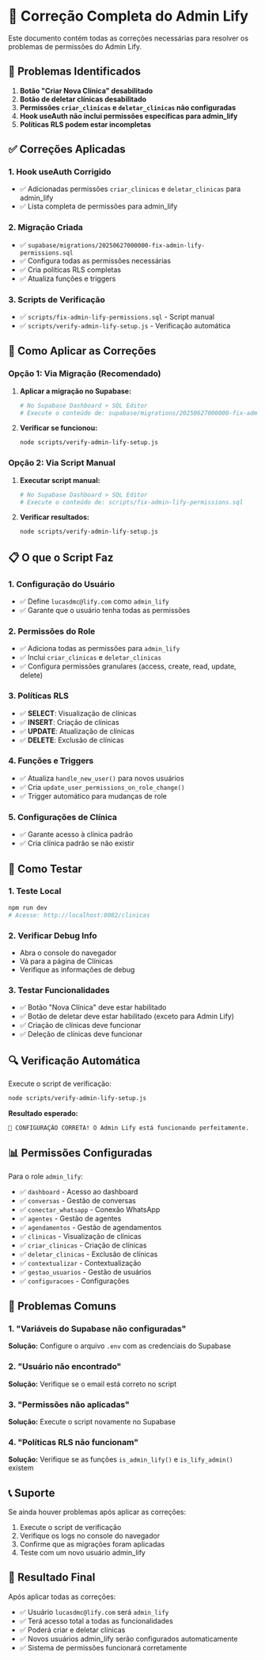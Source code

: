 # 🔧 Correção Completa do Admin Lify

Este documento contém todas as correções necessárias para resolver os problemas de permissões do Admin Lify.

## 🎯 Problemas Identificados

1. **Botão "Criar Nova Clínica" desabilitado**
2. **Botão de deletar clínicas desabilitado**
3. **Permissões `criar_clinicas` e `deletar_clinicas` não configuradas**
4. **Hook useAuth não inclui permissões específicas para admin_lify**
5. **Políticas RLS podem estar incompletas**

## ✅ Correções Aplicadas

### 1. Hook useAuth Corrigido
- ✅ Adicionadas permissões `criar_clinicas` e `deletar_clinicas` para admin_lify
- ✅ Lista completa de permissões para admin_lify

### 2. Migração Criada
- ✅ `supabase/migrations/20250627000000-fix-admin-lify-permissions.sql`
- ✅ Configura todas as permissões necessárias
- ✅ Cria políticas RLS completas
- ✅ Atualiza funções e triggers

### 3. Scripts de Verificação
- ✅ `scripts/fix-admin-lify-permissions.sql` - Script manual
- ✅ `scripts/verify-admin-lify-setup.js` - Verificação automática

## 🚀 Como Aplicar as Correções

### Opção 1: Via Migração (Recomendado)

1. **Aplicar a migração no Supabase:**
   ```bash
   # No Supabase Dashboard > SQL Editor
   # Execute o conteúdo de: supabase/migrations/20250627000000-fix-admin-lify-permissions.sql
   ```

2. **Verificar se funcionou:**
   ```bash
   node scripts/verify-admin-lify-setup.js
   ```

### Opção 2: Via Script Manual

1. **Executar script manual:**
   ```bash
   # No Supabase Dashboard > SQL Editor
   # Execute o conteúdo de: scripts/fix-admin-lify-permissions.sql
   ```

2. **Verificar resultados:**
   ```bash
   node scripts/verify-admin-lify-setup.js
   ```

## 📋 O que o Script Faz

### 1. Configuração do Usuário
- ✅ Define `lucasdmc@lify.com` como `admin_lify`
- ✅ Garante que o usuário tenha todas as permissões

### 2. Permissões do Role
- ✅ Adiciona todas as permissões para `admin_lify`
- ✅ Inclui `criar_clinicas` e `deletar_clinicas`
- ✅ Configura permissões granulares (access, create, read, update, delete)

### 3. Políticas RLS
- ✅ **SELECT**: Visualização de clínicas
- ✅ **INSERT**: Criação de clínicas
- ✅ **UPDATE**: Atualização de clínicas
- ✅ **DELETE**: Exclusão de clínicas

### 4. Funções e Triggers
- ✅ Atualiza `handle_new_user()` para novos usuários
- ✅ Cria `update_user_permissions_on_role_change()`
- ✅ Trigger automático para mudanças de role

### 5. Configurações de Clínica
- ✅ Garante acesso à clínica padrão
- ✅ Cria clínica padrão se não existir

## 🧪 Como Testar

### 1. Teste Local
```bash
npm run dev
# Acesse: http://localhost:8082/clinicas
```

### 2. Verificar Debug Info
- Abra o console do navegador
- Vá para a página de Clínicas
- Verifique as informações de debug

### 3. Testar Funcionalidades
- ✅ Botão "Nova Clínica" deve estar habilitado
- ✅ Botão de deletar deve estar habilitado (exceto para Admin Lify)
- ✅ Criação de clínicas deve funcionar
- ✅ Deleção de clínicas deve funcionar

## 🔍 Verificação Automática

Execute o script de verificação:
```bash
node scripts/verify-admin-lify-setup.js
```

**Resultado esperado:**
```
🎉 CONFIGURAÇÃO CORRETA! O Admin Lify está funcionando perfeitamente.
```

## 📊 Permissões Configuradas

Para o role `admin_lify`:
- ✅ `dashboard` - Acesso ao dashboard
- ✅ `conversas` - Gestão de conversas
- ✅ `conectar_whatsapp` - Conexão WhatsApp
- ✅ `agentes` - Gestão de agentes
- ✅ `agendamentos` - Gestão de agendamentos
- ✅ `clinicas` - Visualização de clínicas
- ✅ `criar_clinicas` - Criação de clínicas
- ✅ `deletar_clinicas` - Exclusão de clínicas
- ✅ `contextualizar` - Contextualização
- ✅ `gestao_usuarios` - Gestão de usuários
- ✅ `configuracoes` - Configurações

## 🚨 Problemas Comuns

### 1. "Variáveis do Supabase não configuradas"
**Solução:** Configure o arquivo `.env` com as credenciais do Supabase

### 2. "Usuário não encontrado"
**Solução:** Verifique se o email está correto no script

### 3. "Permissões não aplicadas"
**Solução:** Execute o script novamente no Supabase

### 4. "Políticas RLS não funcionam"
**Solução:** Verifique se as funções `is_admin_lify()` e `is_lify_admin()` existem

## 📞 Suporte

Se ainda houver problemas após aplicar as correções:

1. Execute o script de verificação
2. Verifique os logs no console do navegador
3. Confirme que as migrações foram aplicadas
4. Teste com um novo usuário admin_lify

## 🎯 Resultado Final

Após aplicar todas as correções:

- ✅ Usuário `lucasdmc@lify.com` será `admin_lify`
- ✅ Terá acesso total a todas as funcionalidades
- ✅ Poderá criar e deletar clínicas
- ✅ Novos usuários admin_lify serão configurados automaticamente
- ✅ Sistema de permissões funcionará corretamente 